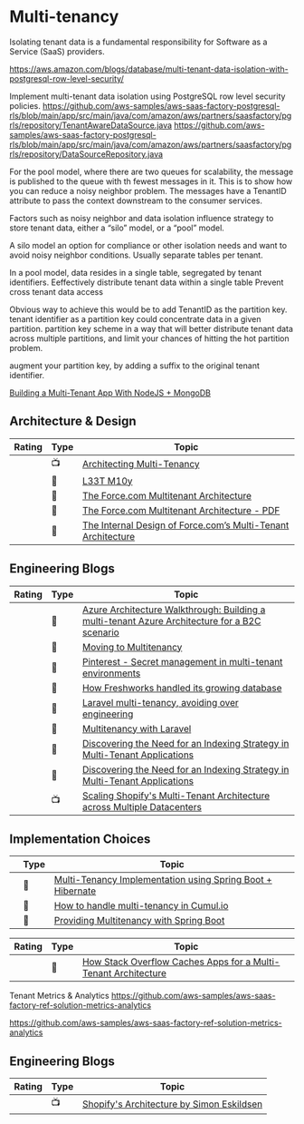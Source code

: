 # Multi-tenancy

Isolating tenant data is a fundamental responsibility for Software as a Service (SaaS) providers. 

https://aws.amazon.com/blogs/database/multi-tenant-data-isolation-with-postgresql-row-level-security/

Implement multi-tenant data isolation using PostgreSQL row level security policies.
https://github.com/aws-samples/aws-saas-factory-postgresql-rls/blob/main/app/src/main/java/com/amazon/aws/partners/saasfactory/pgrls/repository/TenantAwareDataSource.java
https://github.com/aws-samples/aws-saas-factory-postgresql-rls/blob/main/app/src/main/java/com/amazon/aws/partners/saasfactory/pgrls/repository/DataSourceRepository.java

For the pool model, where there are two queues for scalability, the message is published to the queue with th fewest messages in it. This is to show how you can reduce a noisy neighbor problem. The messages have a TenantID attribute to pass the context downstream to the consumer services.

Factors such as noisy neighbor and data isolation influence strategy to store tenant data, either a “silo” model, or a “pool” model.

A silo model an option for compliance or other isolation needs and want to avoid noisy neighbor conditions. Usually  separate tables per tenant.

In a pool model, data resides in a single table, segregated by tenant identifiers. 
Eeffectively distribute tenant data within a single table 
Prevent cross tenant data access

Obvious way to achieve this would be to add TenantID as the partition key. tenant identifier as a partition key could concentrate data in a given partition.  partition key scheme in a way that will better distribute tenant data across multiple partitions, and limit your chances of hitting the hot partition problem.

augment your partition key, by adding a suffix to the original tenant identifier. 

[Building a Multi-Tenant App With NodeJS + MongoDB](https://medium.com/geekculture/building-a-multi-tenant-app-with-nodejs-mongodb-ec9b5be6e737)




## Architecture & Design

|Rating|Type|Topic
------------: | ------------- | -------------
||:tv:|[Architecting Multi-Tenancy](https://www.heroku.com/podcasts/codeish/41-architecting-multi-tenancy)
||:newspaper:|[L33T M10y](https://engineering.salesforce.com/l33t-m10y-f04f38127b82)
||:newspaper:|[The Force.com Multitenant Architecture](https://developer.salesforce.com/page/Multi_Tenant_Architecture)
||:newspaper:|[The Force.com Multitenant Architecture - PDF](https://www.developerforce.com/media/ForcedotcomBookLibrary/Force.com_Multitenancy_WP_101508.pdf)
||:newspaper:|[The Internal Design of Force.com’s Multi-Tenant Architecture](https://www.infoq.com/presentations/SalesForce-Multi-Tenant-Architecture-Craig-Weissman/)

## Engineering Blogs

|Rating|Type|Topic
------------: | ------------- | -------------
||:newspaper:|[Azure Architecture Walkthrough: Building a multi-tenant Azure Architecture for a B2C scenario](https://techcommunity.microsoft.com/t5/azure-developer-community-blog/azure-architecture-walkthrough-building-a-multi-tenant-azure/ba-p/1278357)
||:newspaper:|[Moving to Multitenancy](https://blend.com/blog/engineering/moving-to-multitenancy/)
||:newspaper:|[Pinterest - Secret management in multi-tenant environments](https://medium.com/pinterest-engineering/secret-management-in-multi-tenant-environments-debc9236a744)
||:newspaper:|[How Freshworks handled its growing database](https://www.freshworks.com/company/freshworks-data-blog/)
||:newspaper:|[Laravel multi-tenancy, avoiding over engineering](https://ollieread.com/articles/laravel-multi-tenancy-avoiding-over-engineering)
||:newspaper:|[Multitenancy with Laravel](https://multitenancy.dev/)
||:newspaper:|[Discovering the Need for an Indexing Strategy in Multi-Tenant Applications](https://www.elastic.co/blog/found-multi-tenancy)
||:newspaper:|[Discovering the Need for an Indexing Strategy in Multi-Tenant Applications](https://www.elastic.co/blog/found-multi-tenancy)
||:tv:|[Scaling Shopify's Multi-Tenant Architecture across Multiple Datacenters](https://www.usenix.org/conference/srecon16europe/program/presentation/weingarten)

## Implementation Choices

||Type|Topic
------------: | ------------- | -------------
||:newspaper:|[Multi-Tenancy Implementation using Spring Boot + Hibernate](https://medium.com/swlh/multi-tenancy-implementation-using-spring-boot-hibernate-6a8e3ecb251a)
||:newspaper:|[How to handle multi-tenancy in Cumul.io](https://blog.cumul.io/2019/08/22/how-to-handle-multi-tenancy-in-cumul-io/)
||:newspaper:|[Providing Multitenancy with Spring Boot](https://bytefish.de/blog/spring_boot_multitenancy/)

|Rating|Type|Topic
------------: | ------------- | -------------
||:newspaper:|[How Stack Overflow Caches Apps for a Multi-Tenant Architecture](https://stackoverflow.blog/2019/08/06/how-stack-overflow-caches-apps-for-a-multi-tenant-architecture/)

Tenant Metrics & Analytics
https://github.com/aws-samples/aws-saas-factory-ref-solution-metrics-analytics

https://github.com/aws-samples/aws-saas-factory-ref-solution-metrics-analytics

## Engineering Blogs

|Rating|Type|Topic
------------: | ------------- | -------------
||:tv:|[Shopify's Architecture by Simon Eskildsen](https://vieira.pt/posts/goto17-shopify/)
